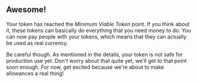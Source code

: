 ## Awesome!

Your token has reached the *Minimum Viable Token* point. If you think about it, these tokens can basically do everything that you need money to do. You can now pay people with your tokens, which means that they can actually be used as real currency. 

Be careful though. As mentioned in the details, your token is not safe for production use yet. Don't worry about that quite yet, we'll get to that point soon enough. For now, get excited because we're about to make allowances a real thing!